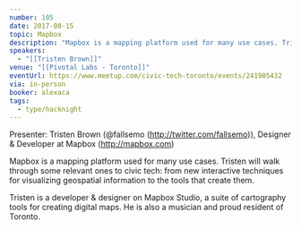 ```yaml
---
number: 105
date: 2017-08-15
topic: Mapbox
description: "Mapbox is a mapping platform used for many use cases. Tristen will walk through some relevant ones to civic tech: from new interactive techniques for visualizing geospatial information to the tools that create them."
speakers:
  - "[[Tristen Brown]]"
venue: "[[Pivotal Labs - Toronto]]"
eventUrl: https://www.meetup.com/civic-tech-toronto/events/241905432
via: in-person
booker: alexaca
tags:
  - type/hacknight
---
```


Presenter: Tristen Brown (@fallsemo (http://twitter.com/fallsemo)), Designer & Developer at Mapbox (http://mapbox.com)

Mapbox is a mapping platform used for many use cases. Tristen will walk through some relevant ones to civic tech: from new interactive techniques for visualizing geospatial information to the tools that create them.

Tristen is a developer & designer on Mapbox Studio, a suite of cartography tools for creating digital maps. He is also a musician and proud resident of Toronto.